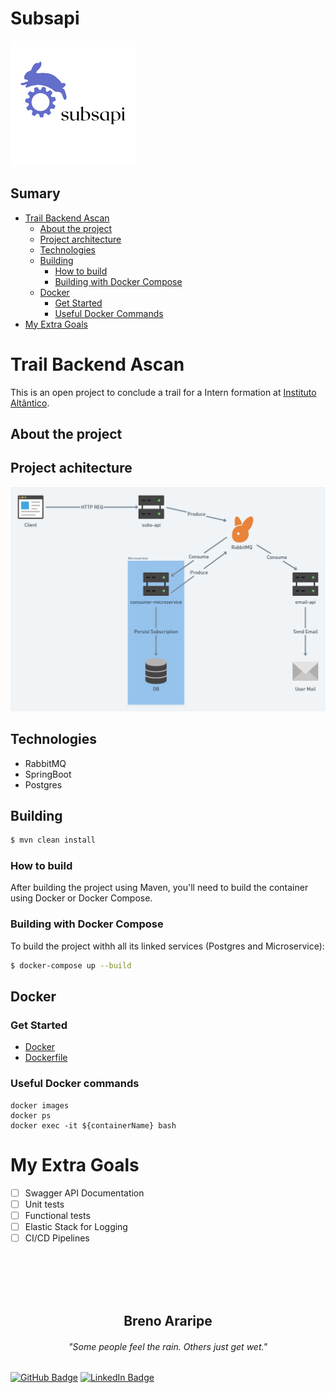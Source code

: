 # Subsapi
![logo.png](/assets/logo.png)

## Sumary 

- [Trail Backend Ascan](#trail-backend-ascan)
  - [About the project](#about-the-project)
  - [Project architecture](#project-achitecture)
  - [Technologies](#technologies)
  - [Building](#building)
    - [How to build](#how-to-build)
    - [Building with Docker Compose](#building-with-docker-compose)
  - [Docker](#docker)
    - [Get Started](#get-started)
    - [Useful Docker Commands](#useful-docker-commands)
- [My Extra Goals](#my-extra-goals)

# Trail Backend Ascan

This is an open project to conclude a trail for a Intern formation at
[Instituto Altântico](https://www.atlantico.com.br/).


## About the project



## Project achitecture
![img.png](assets/img.png)

## Technologies

- RabbitMQ
- SpringBoot
- Postgres

## Building

```bash
$ mvn clean install
```

### How to build

After building the project using Maven, you'll need to build the container using Docker or Docker Compose.

### Building with Docker Compose

To build the project withh all its linked services (Postgres and Microservice):

```bash
$ docker-compose up --build
```

## Docker

### Get Started

* [Docker](https://docs.docker.com/userguide)
* [Dockerfile](https://docs.docker.com/reference/builder)

### Useful Docker commands

```
docker images
docker ps
docker exec -it ${containerName} bash
```

# My Extra Goals

- [ ] Swagger API Documentation
- [ ] Unit tests
- [ ] Functional tests
- [ ] Elastic Stack for Logging
- [ ] CI/CD Pipelines

<br><br><br><br>
<h2 align="center">Breno Araripe</strong>
<h6 align="center">"Some people feel the rain. Others just get wet."</h4>

[![GitHub Badge](https://img.shields.io/badge/GitHub-100000?style=for-the-badge&logo=github&logoColor=white)](https://github.com/brenoma)
[![LinkedIn Badge](https://img.shields.io/badge/LinkedIn-0077B5?style=for-the-badge&logo=linkedin&logoColor=white)](https://www.linkedin.com/in/brenoma)
